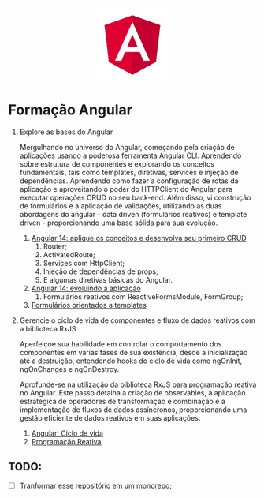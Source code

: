 <p align="center">
  <img width='30%' src=".github/angular.svg" alt="Angular">
</p>

# Formação Angular

1. Explore as bases do Angular

   Mergulhando no universo do Angular, começando pela criação de aplicações usando a poderosa ferramenta Angular CLI.
   Aprendendo sobre estrutura de componentes e explorando os conceitos fundamentais, tais como templates, diretivas, services e injeção de dependências.
   Aprendendo como fazer a configuração de rotas da aplicação e aproveitando o poder do HTTPClient do Angular para executar operações CRUD no seu back-end.
   Além disso, vi construção de formulários e a aplicação de validações, utilizando as duas abordagens do angular - data driven (formulários reativos) e template driven - proporcionando uma base sólida para sua evolução.

   1. [Angular 14: aplique os conceitos e desenvolva seu primeiro CRUD](/memoteca)
      1. Router;
      2. ActivatedRoute;
      3. Services com HttpClient;
      4. Injeção de dependências de props;
      5. E algumas diretivas básicas do Angular.
   2. [Angular 14: evoluindo a aplicação](/memoteca)
      1. Formulários reativos com ReactiveFormsModule, FormGroup;
   3. [Formulários orientados a templates](/forms-angular-main/)

2. Gerencie o ciclo de vida de componentes e fluxo de dados reativos com a biblioteca RxJS

   Aperfeiçoe sua habilidade em controlar o comportamento dos componentes em várias fases de sua existência, desde a inicialização até a destruição, entendendo hooks do ciclo de vida como ngOnInit, ngOnChanges e ngOnDestroy.

   Aprofunde-se na utilização da biblioteca RxJS para programação reativa no Angular. Este passo detalha a criação de observables, a aplicação estratégica de operadores de transformação e combinação e a implementação de fluxos de dados assíncronos, proporcionando uma gestão eficiente de dados reativos em suas aplicações.

   1. [Angular: Ciclo de vida](/life-cycle-todo-app/)
   2. [Programação Reativa](https://www.youtube.com/watch?v=ifA-57jTk7Y)


## TODO:
- [ ] Tranformar esse repositório em um monorepo;